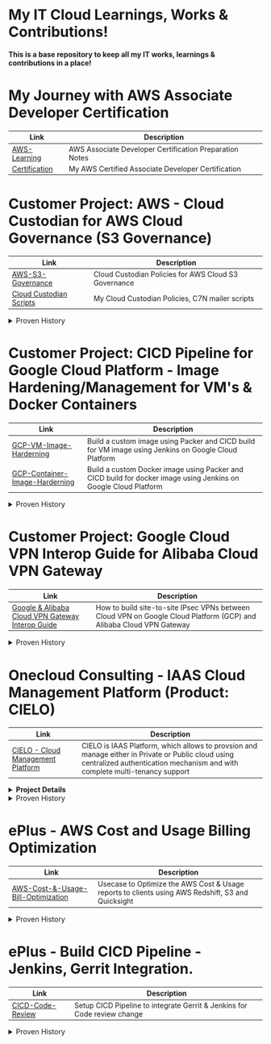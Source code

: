 # My IT Cloud Learnings, Works & Contributions!
**This is a base repository to keep all my IT works, learnings & contributions in a place!**

# My Journey with AWS Associate Developer Certification

| Link | Description |
|-------------|-------------|
| [AWS-Learning](https://github.com/sahanasj/aws-learnings)<br> | AWS Associate Developer Certification Preparation Notes  |
| [Certification](https://github.com/sahanasj/aws-learnings)<br> | My AWS Certified Associate Developer Certification  |

# Customer Project: AWS - Cloud Custodian for AWS Cloud Governance (S3 Governance)

| Link | Description |
|-------------|-------------|
| [AWS-S3-Governance](https://github.com/sahanasj/Lincoln-AWS-S3-Cloud-Governance-using-AWS-Config)<br> | Cloud Custodian Policies for AWS Cloud S3 Governance |
| [Cloud Custodian Scripts](https://github.com/sahanasj/cloudcustodian-policies)<br> | My Cloud Custodian Policies, C7N mailer scripts  |

<details>
  <summary>Proven History</summary>
  <br>
  <b>Sucessfully Delivered Work and Customer Demo with appreciation</b>
   <br>
  <img src="https://github.com/sahanasj/my-cloud-works/blob/master/My-Work-Efforts-Recognized/AWS/AWS%20-%20Lincoln%20Finance%20Group/AWS-Lincoln-Finance-Project-Email-2.PNG">
  <img src="https://github.com/sahanasj/my-cloud-works/blob/master/My-Work-Efforts-Recognized/AWS/AWS%20-%20Lincoln%20Finance%20Group/AWS-Lincoln-Finance-Project-Email.PNG">
  <img src="https://github.com/sahanasj/my-cloud-works/blob/master/My-Work-Efforts-Recognized/AWS/AWS%20-%20Lincoln%20Finance%20Group/AWS-Lincoln-Finance-Project-Demo-Email.PNG">
</details>
 
# Customer Project: CICD Pipeline for Google Cloud Platform - Image Hardening/Management for VM's & Docker Containers
| Link | Description |
|-------------|-------------|
| [GCP-VM-Image-Harderning](https://github.com/sahanasj/ulta-gcp-image-hardening)<br> |  Build a custom image using Packer and CICD build for VM image using Jenkins on Google Cloud Platform |
| [GCP-Container-Image-Harderning](https://github.com/sahanasj/ulta-gcp-docker-image-with-packer)<br> |  Build a custom Docker image  using Packer and CICD build for docker image using Jenkins on Google Cloud Platform |

<details>
  <summary>Proven History</summary>
  <img src="https://github.com/sahanasj/my-cloud-works/blob/master/My-Work-Efforts-Recognized/Google%20Cloud%20Platform/GCP-Image-Hardening.PNG">
  <br>
  <br>
  <img src="https://github.com/sahanasj/my-cloud-works/blob/master/My-Work-Efforts-Recognized/Google%20Cloud%20Platform/GCP-Image-Hardening-Mail.PNG">
</details>

# Customer Project: Google Cloud VPN Interop Guide for Alibaba Cloud VPN Gateway
| Link | Description |
|-------------|-------------|
| [Google & Alibaba Cloud VPN Gateway Interop Guide](https://github.com/sahanasj/gcp-alibaba-vpn/blob/master/site-to-site.md)<br> | How to build site-to-site IPsec VPNs between Cloud VPN on Google Cloud Platform (GCP) and Alibaba Cloud VPN Gateway |

<details>
  <summary>Proven History</summary>
  <img src="https://github.com/sahanasj/my-cloud-works/blob/master/My-Work-Efforts-Recognized/Google%20Cloud%20Platform/GCP-Alibaba-VPN-Guide-work-1.PNG" height="600" width="850";>
   <br>
   <br>
  <img src="https://github.com/sahanasj/my-cloud-works/blob/master/My-Work-Efforts-Recognized/Google%20Cloud%20Platform/GCP-Alibaba-VPN.PNG">
</details>

# Onecloud Consulting - IAAS Cloud Management Platform (Product: CIELO)

| Link | Description |
|-------------|-------------|
| [CIELO - Cloud Management Platform](https://github.com/ePlusPS/cielo-ui)<br> |  CIELO is IAAS Platform, which allows to provsion and manage either in Private or Public cloud  using centralized authentication mechanism and with complete multi-tenancy support |

<details>
  <summary><b>Project Details</b></summary>
  <p>Cielo, a new umbrella offering from OneCloud Consulting, lets you provision and manage a Infrastructure as a Service (IaaS) either in private or public cloud using centralized authentication mechanism and with complete multi-tenancy support. It aims at simplifying the task of creating a virtual data center and assigning resources to it. Connecting your virtual private cloud to any public cloud and performing your Day 2 Operations with the advanced Networking policies can be easily accomplished by using this end user portal.</p>
   <br>
  <summary><b>My Roles and responsibility</b></summary>
  <p><b>Role</b>: Software Development and Testing</p>
  <br>
  <p><b>Technologies</b>: Openstack, Django-Python, Rest API's, Frontend development, Hybrid clouds Integraion to UI(Private and public clouds)
  <br>
   <p><b>Duration/My contribution</b>: 1 and half year</p>
   <br>
    <b>Responsibility as a Fontend team member:</b>Customization of Openstack Horizon and building IAAS, Cloud management platform/tool based on the requirement with the good nowledge of Django(MVC framework) Python, JQuery, Javascript, AngularJs, Ajax, CRUD
operations,REST API's and deploying through CI/CD process.
   <br>
  <p><b>Challenges:</b> Frontend UI Designs and Development with functional modules for <b>three interface portals</b>
    <br>
    * Integrate LDAP/AD into Cielo UI.
     <br>
    * Validate, Analyze, Incorporate the Backend Cloud API's to Cielo UI.
     <br>
    * Part of a team to help for many sucessfull Demo's to customers.
     <br>
    * Daily stand-up/sync up call with USA team members.
     <br>
    * Co-ordinating regularly with Testing Person to fix the bugs
     <br>
    <summary><b>Appreciation</b></summary>
    * Recognized with good appreciation and bonus from management.
     <br>
    <summary><b>Thanksgiving</b></summary>
    Thanks to Management and my Mentor/Lead to gave me a such wonderful learnings/guidelines and opputunity to enhnace my skills in many areas.
</details>

<details>
  <summary>Proven History</summary> 
  <img src="https://github.com/sahanasj/my-cloud-works/blob/master/My-Work-Efforts-Recognized/CIELO%20%2B%20Neuron/CIELO-Appreciation-2-edited.PNG">
  <br>
  <br>
  <p>Note: This image can be zoomed to see the content</p>
  <img src="https://github.com/sahanasj/my-cloud-works/blob/master/My-Work-Efforts-Recognized/CIELO%20%2B%20Neuron/CIELO-Appreciation-3-edited.PNG">
  <br>
   <br>
  <img src="https://github.com/sahanasj/my-cloud-works/blob/master/My-Work-Efforts-Recognized/CIELO%20%2B%20Neuron/CIELO-Github-works.PNG">
</details>


# ePlus - AWS Cost and Usage Billing Optimization
| Link | Description |
|-------------|-------------|
| [AWS-Cost-&-Usage-Bill-Optimization](https://github.com/sahanasj/AWS-Cost-Usage-Optimization)<br> | Usecase to Optimize the AWS Cost & Usage reports to clients using AWS Redshift, S3 and Quicksight |

<details>
  <summary>Proven History</summary>
  <img src="https://github.com/sahanasj/my-cloud-works/blob/master/My-Work-Efforts-Recognized/AWS/ePlus%20AWS%20Account%20%20-%20Cost%20%26%20Usage%20Billing%20Report%20Optimization/AWS-Cost-Optimization.PNG">
</details>

# ePlus - Build CICD Pipeline - Jenkins, Gerrit Integration.
| Link | Description |
|-------------|-------------|
| [CICD-Code-Review](https://github.com/ePlusPS/cicd101)<br> | Setup CICD Pipeline to integrate Gerrit & Jenkins for Code review change |

<details>
  <summary>Proven History</summary>
  <img src="https://github.com/sahanasj/my-cloud-works/blob/master/My-Work-Efforts-Recognized/Eplus%20-%20CICD%20Pipelines/CICD-Training-Content-Project.PNG">
  <br>
  <br>
  <img src="https://github.com/sahanasj/my-cloud-works/blob/master/My-Work-Efforts-Recognized/Eplus%20-%20CICD%20Pipelines/CICD-Gerrit-%26-Jekins-Labs.PNG">
  <br>
  <br>
  <p><b>CICD - Jenkins, Gitlab,Artifactory Installation & Integration </b></p>
  <img src="https://github.com/sahanasj/my-cloud-works/blob/master/My-Work-Efforts-Recognized/Eplus%20-%20CICD%20Pipelines/CICD-Jenkins-Gitlab-Artifactory.PNG">
</details>







